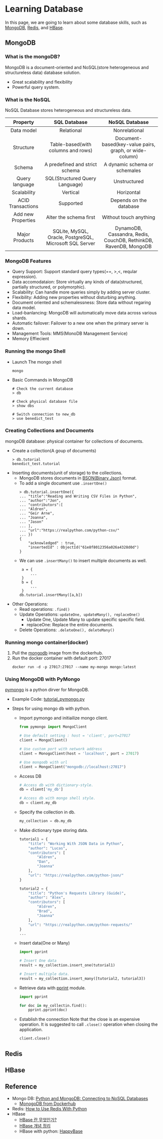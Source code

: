# Learning Database
In this page, we are going to learn about some database skills, such as [MongoDB](https://www.mongodb.com/), [Redis](https://redis.io/), and [HBase](https://hbase.apache.org/).

## MongoDB
### What is the mongoDB?
MongoDB is a document-oriented and NoSQL(store heterogeneous and structureless data) database solution. 
- Great scalability and flexibility
- Powerful query system.

### What is the NoSQL
NoSQL Database stores heterogeneous and structureless data.

|Property| SQL Database| NoSQL Database|
|:---:|:---:|:---:|
|Data model |Relational|Nonrelational|
|Structure  |Table-based(with columns and rows)|Document-based(key-value pairs, graph, or wide-column)|
|Schema|A predefined and strict schema |A dynamic schema or schemales|
|Query language|SQL(Structured Query Language)|Unstructured|
|Scalability|Vertical|Horizontal|
|ACID Transactions|Supported|Depends on the database|
|Add new Properties|Alter the schema first|Without touch anything|
|Major Products|SQLite, MySQL, Oracle, PostgreSQL, Microsoft SQL Server|DynamoDB, Cassandra, Redis, CouchDB, RethinkDB, RavenDB, MongoDB|

### MongoDB Features
- Query Support: Support standard query types(==, >,<, reqular expression).
- Data accomodataion: Store virtually any kinds of data(structured, partially structured, or polymorphic).
- Scalability: Can handle more queries simply by adding server cluster.
- Flexibility: Adding new properties without disturbing anything.
- Document oriented and schemalessness: Store data without regaring data model.
- Load-banlancing: MongoDB will automatically move data across various shards.
- Automatic failover: Failover to a new one when the primary server is down.
- Management Tools: MMS(MonoDB Management Service)
- Memory Effiecient


### Running the mongo Shell
- Launch The mongo shell
    ```shell
    mongo
    ```

- Basic Commands in MongoDB
    ```shell
    # Check the current database
    > db

    # Check physical database file
    > show dbs

    # Switch connection to new_db
    > use benedict_test
    ```

### Creating Collections and Documents
mongoDB database: physical container for collections of documents.
- Create a collection(A goup of documents)
    ```shell
    > db.tutorial
    benedict_test.tutorial
    ```
- Inserting documents(unit of storage) to the collections.
    - MongoDB stores documents in [BSON(Binary Json)](https://docs.mongodb.com/manual/reference/bson-types/) format.
    - To add a single document use `.insertOne()`
        ```shell
        > db.tutorial.insertOne({
        ... "title":"Reading and Writing CSV Files in Python",
        ... "author":"Jon",
        ... "contributors":[
        ... "Aldren",
        ... "Geir Arne",
        ... "Joanna",
        ... "Jason"
        ... ],
        ... "url":"https://realpython.com/python-csv/"
        ... })
        {
            "acknowledged" : true,
            "insertedId" : ObjectId("61e8f8012356a026a4328d0d")
        }
        ```
    - We can use `.insertMany()` to insert multiple documents as well.
        ```shell
         a = {
             ...
         }
         b = {
             ...
         }
        db.tutorial.insertMany([a,b])
        ```
-  Other Operations:
    - Read operations: `.find()`
    - Update Operations: `updateOne, updateMany(), replaceOne()`
        - Update One, Update Many to update specific specific field.
        - replaceOne: Replace the entire documents.
    - Delete Operations: `.deleteOne(), deleteMany()`

### Running mongo container(docker)
1. Pull the [mongodb](https://hub.docker.com/_/mongo) image from the dockerhub.
1. Run the docker container with default port: 27017
    ``` shell
    docker run -d -p 27017:27017 --name my-mongo mongo:latest
    ```

### Using MongoDB with PyMongo 
[pymongo](https://pypi.org/project/pymongo/) is a python dirver for MongoDB.
- Example Code: [tutorial_pymongo.py](tutorial_pymongo.py)


- Steps for using mongo db with python.
    - Import pymongo and initiailize mongo client.
        ```python
        from pymongo import MongoClient

        # Use default setting : host = 'client', port=27017
        client = MongoClient()
        
        # Use custom port with network address
        client = MonogoClient(host = 'localhost', port = 27017)

        # Use mongodb with url
        client = MongoClient("mongodb://localhost:27017")
        ```    
    - Access DB
        ```python
        # Access db with dictionary-style. 
        db = client['my_db']

        # Access db with mongo shell style.
        db = client.my_db
        ```
    - Specify the collection in db.
        ```python
        my_collection = db.my_db
        ```

    - Make dictionary type storing data.
        ```python
        tutorial1 = {
            "title": "Working With JSON Data in Python",
            "author": "Lucas",
            "contributors": [
                "Aldren",
                "Dan",
                "Joanna"
            ],
            "url": "https://realpython.com/python-json/"
        }

        tutorial2 = {
            "title": "Python's Requests Library (Guide)",
            "author": "Alex",
            "contributors": [
                "Aldren",
                "Brad",
                "Joanna"
            ],
            "url": "https://realpython.com/python-requests/"
        }
        ...
        ```

    - Insert data(One or Many)
        ```python
        import pprint
        
        # Insert One data
        result = my_collection.insert_one(tutorial1)

        # Insert multiple data.
        result = my_collection.insert_many([tutorial2, tutorial3])
        ```

    - Retrieve data with [pprint](https://docs.python.org/3/library/pprint.html#:~:text=The%20pprint%20module%20provides%20a,representation%20may%20not%20be%20loadable.) module.
        ```python
        import pprint

        for doc in my_collectin.find():
            pprint.pprint(doc)
        ```

    - Establish the connection
    Note that the close is an expensive operation. It is suggested to call `.close()` operation when closing the application. 
        ```python
        client.close()
        ```
## Redis

## HBase

## Reference
- Mongo DB: [Python and MongoDB: Connecting to NoSQL Databases](https://realpython.com/introduction-to-mongodb-and-python/)
    - [MonogoDB from Dockerhub](https://hub.docker.com/_/mongo)
- Redis: [How to Use Redis With Python](https://realpython.com/python-redis/)
- HBase 
    - [HBase 란 무엇인가?](https://loustler.io/data_eng/what-is-hbase/)
    - [HBase 개념 정리](https://cyberx.tistory.com/164) 
    - HBase with python: [HappyBase](https://happybase.readthedocs.io/en/latest/)  


